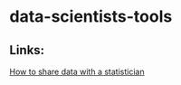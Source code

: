 # data-scientists-tools

## Links:

[How to share data with a statistician](https://github.com/jtleek/datasharing)

